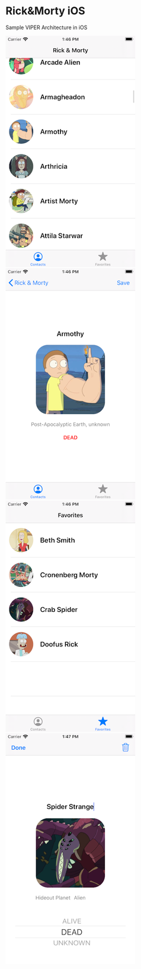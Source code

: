 # Rick&amp;Morty iOS
Sample VIPER Architecture in iOS

![alt text](./s1.png) &nbsp; &nbsp; ![alt text](./s2.png)
![alt text](./s3.png) &nbsp; &nbsp; ![alt text](./s4.png)
